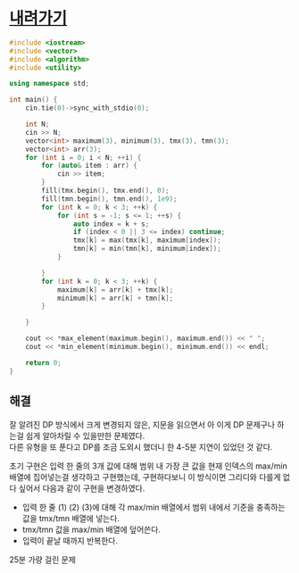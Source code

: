 # [내려가기](https://www.acmicpc.net/problem/2096)

```cpp
#include <iostream>
#include <vector>
#include <algorithm>
#include <utility>

using namespace std;

int main() {
	cin.tie(0)->sync_with_stdio(0);

	int N;
	cin >> N;
	vector<int> maximum(3), minimum(3), tmx(3), tmn(3);
	vector<int> arr(3);
	for (int i = 0; i < N; ++i) {
		for (auto& item : arr) {
			cin >> item;
		}
		fill(tmx.begin(), tmx.end(), 0);
		fill(tmn.begin(), tmn.end(), 1e9);
		for (int k = 0; k < 3; ++k) {
			for (int s = -1; s <= 1; ++s) {
				auto index = k + s;
				if (index < 0 || 3 <= index) continue;
				tmx[k] = max(tmx[k], maximum[index]);
				tmn[k] = min(tmn[k], minimum[index]);
			}

		}
		for (int k = 0; k < 3; ++k) {
			maximum[k] = arr[k] + tmx[k];
			minimum[k] = arr[k] + tmn[k];
		}

	}

	cout << *max_element(maximum.begin(), maximum.end()) << " ";
	cout << *min_element(minimum.begin(), minimum.end()) << endl;

	return 0;
}
```

## 해결
잘 알려진 DP 방식에서 크게 변경되지 않은, 지문을 읽으면서 아 이게 DP 문제구나 하는걸 쉽게 알아차릴 수 있을만한 문제였다.  
다른 유형을 또 푼다고 DP를 조금 도외시 했더니 한 4-5분 지연이 있었던 것 같다.  

초기 구현은 입력 한 줄의 3개 값에 대해 범위 내 가장 큰 값을 현재 인덱스의 max/min 배열에 집어넣는걸 생각하고 구현했는데, 구현하다보니 이 방식이면 그리디와 다를게 없다 싶어서 다음과 같이 구현을 변경하였다.
- 입력 한 줄 (1) (2) (3)에 대해 각 max/min 배열에서 범위 내에서 기준을 충족하는 값을 tmx/tmn 배열에 넣는다.
- tmx/tmn 값을 max/min 배열에 덮어쓴다.
- 입력이 끝날 때까지 반복한다.

25분 가량 걸린 문제